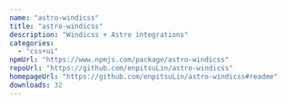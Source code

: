```yaml
---
name: "astro-windicss"
title: "astro-windicss"
description: "Windicss + Astro integrations"
categories:
  - "css+ui"
npmUrl: "https://www.npmjs.com/package/astro-windicss"
repoUrl: "https://github.com/enpitsuLin/astro-windicss"
homepageUrl: "https://github.com/enpitsuLin/astro-windicss#readme"
downloads: 32
---
```

